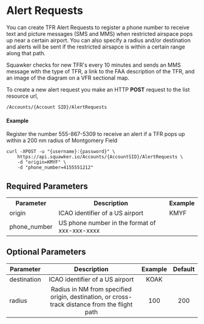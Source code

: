 # Alert Requests

You can create TFR Alert Requests to register a phone number to receive text and picture messages (SMS and MMS) when restricted airspace pops up near a certain airport. You can also specify a radius and/or destination and alerts will be sent if the restricted airsapce is within a certain range along that path.

Squawker checks for new TFR's every 10 minutes and sends an MMS message with the type of TFR, a link to the FAA description of the TFR, and an image of the diagram on a VFR sectional map.


To create a new alert request you make an HTTP **POST** request to the list resource url,
```
/Accounts/{Account SID}/AlertRequests
```

#### Example

Register the number 555-867-5309 to receive an alert if a TFR pops up within a 200 nm radius of Montgomery Field

    curl -XPOST -u "{username}:{password}" \
        https://api.squawker.io/Accounts/{AccountSID}/AlertRequests \
        -d "origin=KMYF" \
        -d "phone_number=4155551212"

## Required Parameters

<!-- | Parameter    | Description                                   | Example |
|--------------|:---------------------------------------------:|:-------:|
| origin       | ICAO identifier of a US airport               | KMYF    |
| phone_number | Ten digigit US phone number in the format of xxxxxxxxxx |
|              |                                               |         | -->

<table>
  <tr>
    <th>Parameter</th>
    <th>Description</th>
    <th>Example</th>
  </tr>
  <tr>
    <td>origin</td>
    <td>ICAO identifier of a US airport</td>
    <td>KMYF</td>
  </tr>
  <tr>
    <td>phone_number</td>
    <td>US phone number in the format of xxx-xxx-xxxx</td>
    <td></td>
  </tr>
</table>

## Optional Parameters

| Parameter    | Description                                   | Example | Default  |
|--------------|:---------------------------------------------:|:-------:|:--------:|
| destination  | ICAO identifier of a US airport               | KOAK    |          |
| radius       | Radius in NM from specified origin, destination, or cross-track distance from the flight path |    100     |  200 |






